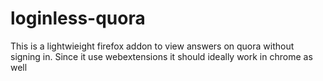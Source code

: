 # loginless-quora
This is a lightwieight firefox addon to view answers on quora without signing in. Since it use webextensions it should ideally work in chrome as well
